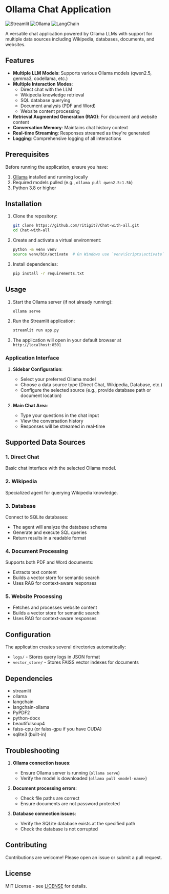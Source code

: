 # Ollama Chat Application

![Streamlit](https://img.shields.io/badge/Streamlit-FF4B4B?style=for-the-badge&logo=Streamlit&logoColor=white)
![Ollama](https://img.shields.io/badge/Ollama-FFA500?style=for-the-badge&logo=ollama&logoColor=white)
![LangChain](https://img.shields.io/badge/LangChain-00ADD8?style=for-the-badge&logo=langchain&logoColor=white)

A versatile chat application powered by Ollama LLMs with support for multiple data sources including Wikipedia, databases, documents, and websites.

## Features

- **Multiple LLM Models**: Supports various Ollama models (qwen2.5, gemma3, codellama, etc.)
- **Multiple Interaction Modes**:
  - Direct chat with the LLM
  - Wikipedia knowledge retrieval
  - SQL database querying
  - Document analysis (PDF and Word)
  - Website content processing
- **Retrieval Augmented Generation (RAG)**: For document and website content
- **Conversation Memory**: Maintains chat history context
- **Real-time Streaming**: Responses streamed as they're generated
- **Logging**: Comprehensive logging of all interactions

## Prerequisites

Before running the application, ensure you have:

1. [Ollama](https://ollama.ai) installed and running locally
2. Required models pulled (e.g., `ollama pull qwen2.5:1.5b`)
3. Python 3.8 or higher

## Installation

1. Clone the repository:
   ```bash
   git clone https://github.com/ritigit7/Chat-with-all.git
   cd Chat-with-all
   ```

2. Create and activate a virtual environment:
   ```bash
   python -m venv venv
   source venv/bin/activate  # On Windows use `venv\Scripts\activate`
   ```

3. Install dependencies:
   ```bash
   pip install -r requirements.txt
   ```

## Usage

1. Start the Ollama server (if not already running):
   ```bash
   ollama serve
   ```

2. Run the Streamlit application:
   ```bash
   streamlit run app.py
   ```

3. The application will open in your default browser at `http://localhost:8501`

### Application Interface

1. **Sidebar Configuration**:
   - Select your preferred Ollama model
   - Choose a data source type (Direct Chat, Wikipedia, Database, etc.)
   - Configure the selected source (e.g., provide database path or document location)

2. **Main Chat Area**:
   - Type your questions in the chat input
   - View the conversation history
   - Responses will be streamed in real-time
  


## Supported Data Sources

### 1. Direct Chat
Basic chat interface with the selected Ollama model.

### 2. Wikipedia
Specialized agent for querying Wikipedia knowledge.

### 3. Database
Connect to SQLite databases:
- The agent will analyze the database schema
- Generate and execute SQL queries
- Return results in a readable format

### 4. Document Processing
Supports both PDF and Word documents:
- Extracts text content
- Builds a vector store for semantic search
- Uses RAG for context-aware responses

### 5. Website Processing
- Fetches and processes website content
- Builds a vector store for semantic search
- Uses RAG for context-aware responses

## Configuration

The application creates several directories automatically:
- `logs/` - Stores query logs in JSON format
- `vector_store/` - Stores FAISS vector indexes for documents

## Dependencies

- streamlit
- ollama
- langchain
- langchain-ollama
- PyPDF2
- python-docx
- beautifulsoup4
- faiss-cpu (or faiss-gpu if you have CUDA)
- sqlite3 (built-in)

## Troubleshooting

1. **Ollama connection issues**:
   - Ensure Ollama server is running (`ollama serve`)
   - Verify the model is downloaded (`ollama pull <model-name>`)

2. **Document processing errors**:
   - Check file paths are correct
   - Ensure documents are not password protected

3. **Database connection issues**:
   - Verify the SQLite database exists at the specified path
   - Check the database is not corrupted

## Contributing

Contributions are welcome! Please open an issue or submit a pull request.

## License

MIT License - see [LICENSE](LICENSE) for details.
